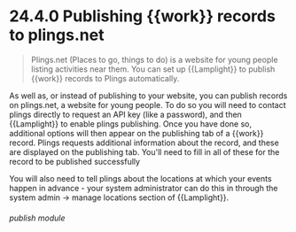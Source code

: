 # 24.4.0    Publishing {{work}} records to plings.net

> Plings.net (Places to go, things to do) is a website for young people listing activities near them. You can set up {{Lamplight}} to publish {{work}} records to Plings automatically. 

As well as, or instead of publishing to your website, you can publish records on plings.net, a website for young people. To do so you will need to contact plings directly to request an API key (like a password), and then {{Lamplight}} to enable plings publishing. Once you have done so, additional options will then appear on the publishing tab of a {{work}} record. Plings requests additional information about the record, and these are displayed on the publishing tab. You'll need to fill in all of these for the record to be published successfully

You will also need to tell plings about the locations at which your events happen in advance - your system administrator can do this in through the system admin -> manage locations section of {{Lamplight}}. 

###### publish module

